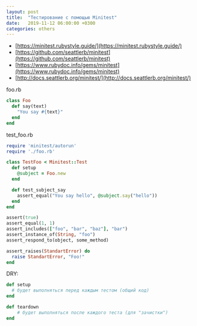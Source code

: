 ```yaml
---
layout: post
title:  "Тестирование с помощью Minitest"
date:   2019-11-12 06:00:00 +0300
categories: others
---
```

- [https://minitest.rubystyle.guide/](https://minitest.rubystyle.guide/)
- [https://github.com/seattlerb/minitest](https://github.com/seattlerb/minitest)
- [https://www.rubydoc.info/gems/minitest](https://www.rubydoc.info/gems/minitest)
- [http://docs.seattlerb.org/minitest/](http://docs.seattlerb.org/minitest/)

foo.rb
```ruby
class Foo
  def say(text)
    "You say #{text}"
  end
end
```

test_foo.rb
```ruby
require 'minitest/autorun'
require './foo.rb'

class TestFoo < Minitest::Test
  def setup
    @subject = Foo.new
  end

  def test_subject_say
    assert_equal("You say hello", @subject.say("hello"))
  end
end
```

```ruby
assert(true)
assert_equal(1, 1)
assert_includes(["foo", "bar", "baz"], "bar")
assert_instance_of(String, "foo")
assert_respond_to(object, some_method)

assert_raises(StandartError) do
  raise StandartError, "Foo!"
end
```
DRY:

```ruby
def setup
  # будет выполняться перед каждым тестом (общий код)
end
```
```ruby
def teardown
	# будет выполняться после каждого теста (для "зачистки")
end
```
